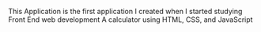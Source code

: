 This Application is the first application I created when I started studying Front End web development
A calculator using HTML, CSS, and JavaScript
